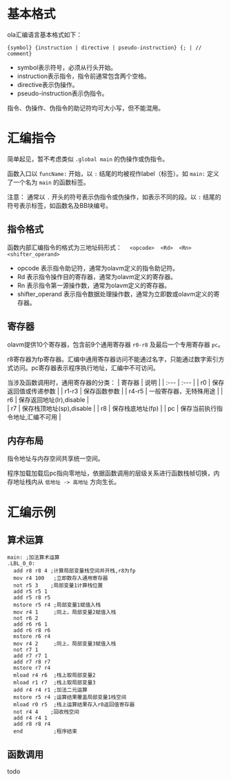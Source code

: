 # 基本格式
ola汇编语言基本格式如下：
``` 
{symbol} {instruction | directive | pseudo-instruction} {; | // comment}
``` 
- symbol表示符号，必须从行头开始。
- instruction表示指令，指令前通常包含两个空格。
- directive表示伪操作。
- pseudo-instruction表示伪指令。

指令、伪操作、伪指令的助记符均可大小写，但不能混用。

# 汇编指令
简单起见，暂不考虑类似 `.global main` 的伪操作或伪指令。

函数入口以 `funcName:` 开始，以 `:` 结尾的均被视作label（标签）。如 `main:` 定义了一个名为 `main` 的函数标签。

注意： 通常以 `.` 开头的符号表示伪指令或伪操作，如表示不同的段。以 `:` 结尾的符号表示标签，如函数名及BB块编号。

## 指令格式
函数内部汇编指令的格式为三地址码形式： `  <opcode>  <Rd>  <Rn>  <shifter_operand>`

- opcode 表示指令助记符，通常为olavm定义的指令助记符。
- Rd 表示指令操作目的寄存器，通常为olavm定义的寄存器。
- Rn 表示指令第一源操作数，通常为olavm定义的寄存器。
- shifter_operand 表示指令数据处理操作数，通常为立即数或olavm定义的寄存器。

## 寄存器
olavm提供10个寄存器，包含前9个通用寄存器 `r0-r8` 及最后一个专用寄存器 `pc`。

r8寄存器为fp寄存器。汇编中通用寄存器访问不能通过名字，只能通过数字索引方式访问。pc寄存器表示程序执行地址，汇编中不可访问。

当涉及函数调用时，通用寄存器的分类：
| 寄存器 |         说明                  |
| :---  |         :---                 |
| r0    |  保存返回值或传递参数           |
| r1-r3 |  保存函数参数                  |
| r4-r5 |  一般寄存器，无特殊用途          |
| r6    |  保存返回地址(lr),disable      |    
| r7    |  保存栈顶地址(sp),disable      |
| r8    |  保存栈底地址(fp)              |
| pc    |  保存当前执行指令地址,汇编不可用  |

## 内存布局
指令地址与内存空间共享统一空间。

程序加载加载后pc指向零地址，依据函数调用的层级关系进行函数栈帧切换，内存地址栈内从 `低地址 -> 高地址` 方向生长。

# 汇编示例
## 算术运算
```
main: ;加法算术运算
.LBL_0_0:
  add r8 r8 4 ;计算局部变量栈空间并开栈,r8为fp
  mov r4 100   ;立即数存入通用寄存器
  not r5 3    ;局部变量1计算栈位置
  add r5 r5 1
  add r5 r8 r5
  mstore r5 r4 ;局部变量1赋值入栈
  mov r4 1     ;同上，局部变量2赋值入栈
  not r6 2
  add r6 r6 1
  add r6 r8 r6
  mstore r6 r4
  mov r4 2     ;同上，局部变量3赋值入栈
  not r7 1
  add r7 r7 1
  add r7 r8 r7
  mstore r7 r4
  mload r4 r6  ;栈上取局部变量2
  mload r1 r7  ;栈上取局部变量3
  add r4 r4 r1 ;加法二元运算
  mstore r5 r4 ;运算结果覆盖局部变量1栈空间
  mload r0 r5  ;栈上运算结果存入r0返回值寄存器
  not r4 4    ;回收栈空间
  add r4 r4 1
  add r8 r8 r4
  end          ;程序结束
```
## 函数调用
todo


